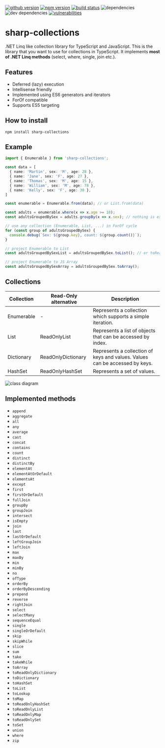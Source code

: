 [![github version](https://img.shields.io/github/package-json/v/vdolek/sharp-collections/master?label=github)](https://github.com/vdolek/sharp-collections)
[![npm version](https://img.shields.io/npm/v/sharp-collections)](https://www.npmjs.com/package/sharp-collections)
[![build status](https://img.shields.io/github/workflow/status/vdolek/sharp-collections/CI/master)](https://github.com/vdolek/sharp-collections/actions?query=workflow%3ACI)
![dependencies](https://img.shields.io/david/vdolek/sharp-collections)
![dev dependencies](https://img.shields.io/david/dev/vdolek/sharp-collections)
[![vulnerabilities](https://img.shields.io/snyk/vulnerabilities/github/vdolek/sharp-collections)](https://snyk.io/test/github/vdolek/sharp-collections)

<!---[![downloads](https://img.shields.io/npm/dt/sharp-collections)](https://www.npmjs.com/package/sharp-collections)--->

# sharp-collections
.NET Linq like collection library for TypeScript and JavaScript. This is the library that you want to use for collections in TypeScript. It implements **most of .NET Linq methods** (select, where, single, join etc.).

## Features

- Deferred (lazy) execution
- Intellisense friendly
- Implemented using ES6 generators and iterators
- ForOf compatible
- Supports ES5 targeting

## How to install

```
npm install sharp-collections
```

## Example

```typescript
import { Enumerable } from 'sharp-collections';

const data = [
  { name: 'Martin', sex: 'M', age: 28 },
  { name: 'Jane', sex: 'F', age: 27 },
  { name: 'Thomas', sex: 'M', age: 15 },
  { name: 'William', sex: 'M', age: 78 },
  { name: 'Kelly', sex: 'F', age: 30 },
]

const enumerable = Enumerable.from(data); // or List.from(data)

const adults = enumerable.where(x => x.age >= 18);
const adultsGroupedBySex = adults.groupBy(x => x.sex); // nothing is executed so far

// use any collection (Enumerable, List, ...) in ForOf cycle
for (const group of adultsGroupedBySex) {
  console.debug(`Sex: ${group.key}, count: ${group.count()}`);
}

// project Enumerable to List
const adultsGroupedBySexList = adultsGroupedBySex.toList(); // or toReadOnlyList()

// project Enumerable to JS Array
const adultsGroupedBySexArray = adultsGroupedBySex.toArray();
```

## Collections

| Collection | Read-Only alternative | Description                                                                 |
|------------|-----------------------|-----------------------------------------------------------------------------|
| Enumerable | -                     | Represents a collection which supports a simple iteration.                  |
| List       | ReadOnlyList          | Represents a list of objects that can be accessed by index.                 |
| Dictionary | ReadOnlyDictionary    | Represents a collection of keys and values. Values can be accessed by keys. |
| HashSet    | ReadOnlyHashSet       | Represents a set of values.                                                 |

![class diagram](https://yuml.me/vdolek/sharp-collections.svg)

## Implemented methods

- `append`
- `aggregate`
- `all`
- `any`
- `average`
- `cast`
- `concat`
- `contains`
- `count`
- `distinct`
- `distinctBy`
- `elementAt`
- `elementAtOrDefault`
- `elementsAt`
- `except`
- `first`
- `firstOrDefault`
- `fullJoin`
- `groupBy`
- `groupJoin`
- `intersect`
- `isEmpty`
- `join`
- `last`
- `lastOrDefault`
- `leftGroupJoin`
- `leftJoin`
- `max`
- `maxBy`
- `min`
- `minBy`
- `no`
- `ofType`
- `orderBy`
- `orderByDescending`
- `prepend`
- `reverse`
- `rightJoin`
- `select`
- `selectMany`
- `sequenceEqual`
- `single`
- `singleOrDefault`
- `skip`
- `skipWhile`
- `slice`
- `sum`
- `take`
- `takeWhile`
- `toArray`
- `toReadOnlyDictionary`
- `toDictionary`
- `toHashSet`
- `toList`
- `toLookup`
- `toMap`
- `toReadOnlyHashSet`
- `toReadOnlyList`
- `toReadOnlyMap`
- `toReadOnlySet`
- `toSet`
- `union`
- `where`
- `zip`
